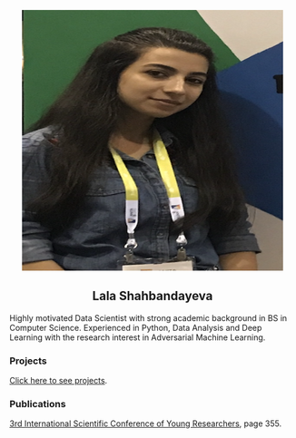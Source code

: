 <p align="center">
  <img width="460" height="460" src="https://github.com/Lshahbandayeva/lshahbandayeva.github.com/blob/master/img.png">
</p>


<h2 align = 'center'>
  <strong>Lala Shahbandayeva</strong>
</h2>


Highly motivated Data Scientist with strong academic background in BS in Computer Science. Experienced in Python, Data Analysis and Deep Learning with the research interest in Adversarial Machine Learning. 

### Projects

[Click here to see projects](https://github.com/Lshahbandayeva).


### Publications

[3rd International Scientific Conference of Young Researchers](http://yric.az/GTK_Book_1.pdf), page 355.

